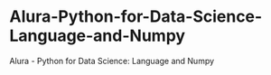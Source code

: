 # Alura-Python-for-Data-Science-Language-and-Numpy
Alura - Python for Data Science: Language and Numpy
